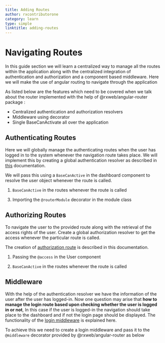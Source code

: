 ```yaml
---
title: Adding Routes
author: rxcontributorone
category: learn
type: simple
linktitle: adding-routes
---
```

# Navigating Routes

In this guide section we will learn a centralized way to manage all the routes within the application along with the centralized integration of authentication and authorization and a component based middleware. Here we will make the use of angular routing to navigate through the application

As listed below are the features which need to be covered when we talk about the router implemented with the help of @rxweb/angular-router package :

<ul class="bullet-list">
  <li class="overview-nav-item">Centralized authentication and authorization resolvers</li> 
  <li class="overview-nav-item">Middleware using decorator</li>
  <li class="overview-nav-item">Single BaseCanActivate all over the application</li>
</ul>

## Authenticating Routes
Here we will globally manage the authenticating routes when the user has logged in to the system whenever the navigation route takes place. We will implement this by creating a global authentication resolver as described in <a class="redirect-link" href="/rxweb-router/angular-router/router-authentication" target="_blank">this</a> documentation.  

We will pass this using a `BaseCanActive` in the dashboard component to resolve the user object whenever the route is called.

1) `BaseCanActive` in the routes whenever the route is called
<div component="app-code" key="adding-routes-add-model"></div> 

3) Importing the `@routerModule` decorator in the module class
<div component="app-code" key="adding-routes-add-component"></div> 

## Authorizing Routes 
To navigate the user to the provided route along with the retrieval of the access rights of the user. Create a global authorization resolver to get the access whenever the particular route is called.

The creation of <a class="redirect-link" target="_blank" href="/rxweb-router/angular-router/router-authorization">authorization route</a> is described in this documentation.  

1) Passing the `@access` in the User component

<div component="app-code" key="adding-routes-add-html"></div> 

2) `BaseCanActive` in the routes whenever the route is called

<div component="app-code" key="adding-routes-add-canactivate"></div> 

## Middleware
With the help of the authentication resolver we have the information of the user after the user has logged-in. Now one question may arise that <b>how to manage the login route based upon checking whether the user is logged in or not</b>, In this case if the user is logged-in the navigation should take place to the dashboard and if not the login page should be displayed. The functionality of the <a class="redirect-link" target="_blank" href="/rxweb-router/angular-router/middleware">login middleware</a> is explained here.

To achieve this we need to create a login middleware and pass it to the `@middleware` decorator provided by @rxweb/angular-router as below 

<div component="app-code" key="adding-routes-add-middleware"></div>


